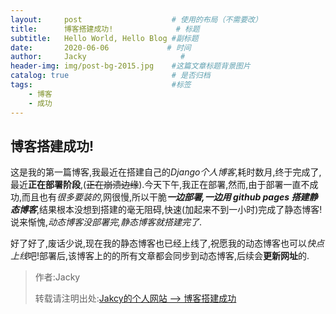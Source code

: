 ```yaml
---
layout:     post                    # 使用的布局（不需要改）
title:      博客搭建成功!              # 标题 
subtitle:   Hello World, Hello Blog #副标题
date:       2020-06-06             # 时间
author:     Jacky                     # 
header-img: img/post-bg-2015.jpg    #这篇文章标题背景图片
catalog: true                       # 是否归档
tags:                               #标签
    - 博客
    - 成功
---
```


## 博客搭建成功!
这是我的第一篇博客,我最近在搭建自己的*Django个人博客*,耗时数月,终于完成了,最近**正在部署阶段**,(~~正在崩溃边缘~~).今天下午,我正在部署,然而,由于部署一直不成功,而且也有*很多要装的*,网很慢,所以干脆***一边部署,一边用 github pages 搭建静态博客***,结果根本没想到搭建的毫无阻碍,快速(加起来不到一小时)完成了静态博客!
说来惭愧,*动态博客没部署完,静态博客就搭建完了*.

好了好了,废话少说,现在我的静态博客也已经上线了,祝愿我的动态博客也可以*快点上线*吧!部署后,该博客上的的所有文章都会同步到动态博客,后续会**更新网址**的.

> 作者:Jacky
> 
> 转载请注明出处:[Jakcy的个人网站 --> 博客搭建成功](https://jackyfzh.github.io/2020/06/06/%E5%8D%9A%E5%AE%A2%E6%90%AD%E5%BB%BA%E6%88%90%E5%8A%9F!/)